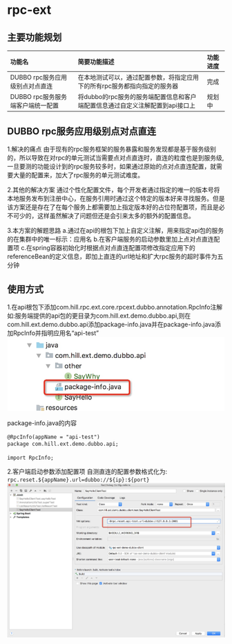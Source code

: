 # rpc-ext
## 主要功能规划

功能名|简要功能描述|功能进度
:-|:-|:-
DUBBO rpc服务应用级别点对点直连|在本地测试可以，通过配置参数，将指定应用下的所有rpc服务都指向指定的服务器|完成
DUBBO rpc服务服务端客户端统一配置|将dubbo的rpc服务的服务端配置信息和客户端配置信息通过自定义注解配置到api接口上|规划中

## DUBBO rpc服务应用级别点对点直连

1.解决的痛点
由于现有的rpc服务框架的服务暴露和服务发现都是基于服务级别的，所以导致在对rpc的单元测试当需要点对点直连时，直连的粒度也是到服务级,一旦要测的功能设计到的rpc服务较多时，如果通过原始的点对点直连配置，就需要大量的配置来，加大了rpc服务的单元测试难度。

2.其他的解决方案
通过个性化配置文件，每个开发者通过指定的唯一的版本号将本地服务发布到注册中心，在服务引用时通过这个特定的版本好来寻找服务。但是该方案还是存在了在每个服务上都需要加上指定版本好的占位符配置项，而且是必不可少的，这样虽然解决了问题但还是会引来太多的额外的配置信息。

3.本方案的解题思路
  a.通过在api的根包下加上自定义注解，用来指定api包的服务的在集群中的唯一标示：应用名
  b.在客户端服务的启动参数里加上点对点直连配置项
  c.在spring容器初始化时根据点对点直连配置项修改指定应用下的referenceBean的定义信息，即加上直连的url地址和扩大rpc服务的超时事件为五分钟

## 使用方式

1.在api根包下添加com.hill.rpc.ext.core.rpcext.dubbo.annotation.RpcInfo注解
如:服务端提供的api包的更目录为com.hill.ext.demo.dubbo.api,则在com.hill.ext.demo.dubbo.api添加package-info.java并在package-info.java添加RpcInfo并指明应用名“api-test”
![pgkinfoConfig](./readme/img/pgkinfoConfig.png "pgkinfoConfig")

package-info.java的内容
```
@RpcInfo(appName = "api-test")
package com.hill.ext.demo.dubbo.api;

import RpcInfo;
```

2.客户端启动参数添加配置项
自测直连的配置参数格式化为:
`rpc.reset.${appName}.url=dubbo://${ip}:${port}`
![clientTestConfig](./readme/img/clientTestConfig.png "clientTestConfig")
